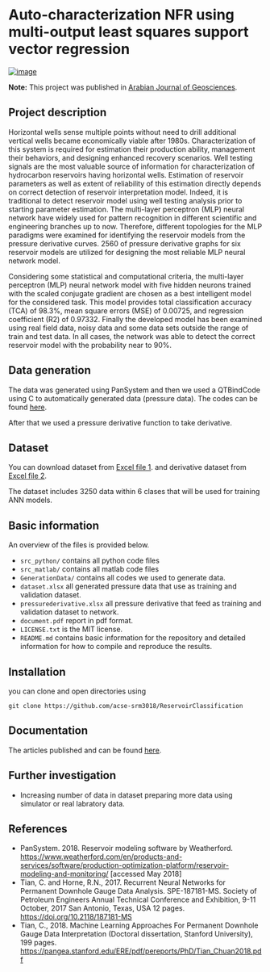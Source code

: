 # Auto-characterization NFR using multi-output least squares support vector regression

[![image](https://img.shields.io/badge/License-MIT-yellow.svg)](https://opensource.org/licenses/MIT)


**Note:**
This project was published in [Arabian Journal of Geosciences]((https://link.springer.com/article/10.1007/s12517-021-06559-9)).

## Project description
Horizontal wells sense multiple points without need to drill additional vertical wells became economically viable after 1980s. Characterization of this system is required for estimation their production ability, management their behaviors, and designing enhanced recovery scenarios. Well testing signals are the most valuable source of information for characterization of hydrocarbon reservoirs having horizontal wells. Estimation of reservoir parameters as well as extent of reliability of this estimation directly depends on correct detection of reservoir interpretation model.  Indeed, it is traditional to detect reservoir model using well testing analysis prior to starting parameter estimation.
The multi-layer perceptron (MLP) neural network have widely used for pattern recognition in different scientific and engineering branches up to now. Therefore, different topologies for the MLP paradigms were examined for identifying the reservoir models from the pressure derivative curves. 2560 of pressure derivative graphs for six reservoir models are utilized for designing the most reliable MLP neural network model.


Considering some statistical and computational criteria, the multi-layer perceptron (MLP) neural network model with five hidden neurons trained with the scaled conjugate gradient are chosen as a best intelligent model for the considered task. This model provides total classification accuracy (TCA) of 98.3%, mean square errors (MSE) of 0.00725, and regression coefficient (R2) of 0.97332. Finally the developed model has been examined using real field data, noisy data and some data sets outside the range of train and test data. In all cases, the network was able to detect the correct reservoir model with the probability near to 90%.

## Data generation
The data was generated using PanSystem and then we used a QTBindCode using C to automatically generated data (pressure data). The codes can be found [here](https://github.com/acse-srm3018/ReservoirClassification/tree/main/GenerationData). 

After that we used a pressure derivative function to take derivative.


## Dataset
You can download dataset from [Excel file 1](https://github.com/acse-srm3018/ReservoirClassification/blob/main/dataset.xlsx).
and derivative dataset from [Excel file 2](https://github.com/acse-srm3018/ReservoirClassification/blob/main/dataset.xlsx).

The dataset includes 3250 data within 6 clases that will be used for training ANN models.

## Basic information

An overview of the files is provided below.
- `src_python/` contains all python code files
- `src_matlab/` contains all matlab code files
- `GenerationData/` contains all codes we used to generate data.
- `dataset.xlsx` all generated pressure data that use as training and validation dataset.
- `pressurederivative.xlsx` all pressure derivative that feed as training and validation dataset to network.
- `document.pdf` report in pdf format.
- `LICENSE.txt` is the MIT license.
- `README.md` contains basic information for the repository and detailed information for how to compile and reproduce the results.


## Installation

you can clone and open directories using

```
git clone https://github.com/acse-srm3018/ReservoirClassification
```

## Documentation

 The articles published and can be found [here](https://github.com/acse-srm3018/ReservoirClassification/blob/main/document.pdf).


## Further investigation

- Increasing number of data in dataset preparing more data using simulator or real labratory data.

## References

* PanSystem. 2018. Reservoir modeling software by Weatherford. https://www.weatherford.com/en/products-and-services/software/production-optimization-platform/reservoir-modeling-and-monitoring/ [accessed May 2018]
* Tian, C. and Horne, R.N., 2017. Recurrent Neural Networks for Permanent Downhole Gauge Data Analysis. SPE-187181-MS. Society of Petroleum Engineers Annual Technical Conference and Exhibition, 9-11 October, 2017 San Antonio, Texas, USA  12 pages. https://doi.org/10.2118/187181-MS 
* Tian, C., 2018. Machine Learning Approaches For Permanent Downhole Gauge Data Interpretation (Doctoral dissertation, Stanford University), 199 pages.  https://pangea.stanford.edu/ERE/pdf/pereports/PhD/Tian_Chuan2018.pdf

